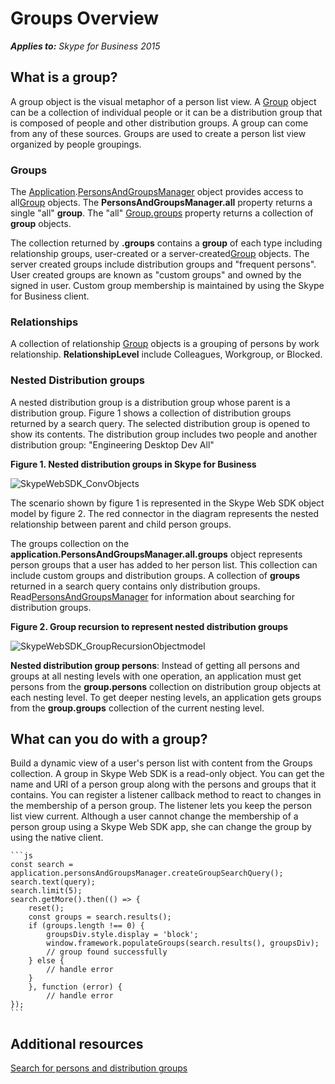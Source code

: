 
# Groups Overview


 _**Applies to:** Skype for Business 2015_

## What is a group?

A group object is the visual metaphor of a person list view. A <a href="https://ucwa.skype.com/reference/WebSDK/interfaces/_s4b_sdk_d_.jcafe.group.html" target="">Group</a> object can be a collection of individual people or it can be a distribution group that is composed of people and other distribution groups. A group can come from any of these sources. Groups are used to create a person list view organized by people groupings.


### Groups

The <a href="https://ucwa.skype.com/reference/WebSDK/interfaces/_s4b_sdk_d_.jcafe.application.html" target="">Application</a>.<a href="https://ucwa.skype.com/reference/WebSDK/interfaces/_s4b_sdk_d_.jcafe.personsandgroupsmanager.html" target="">PersonsAndGroupsManager</a> object provides access to all<a href="https://ucwa.skype.com/reference/WebSDK/interfaces/_s4b_sdk_d_.jcafe.group.html" target="">Group</a> objects. The **PersonsAndGroupsManager.all** property returns a single "all" **group**. The "all" <a href="https://ucwa.skype.com/reference/WebSDK/interfaces/_s4b_sdk_d_.jcafe.group.html#groups" target="">Group.groups</a> property returns a collection of **group** objects.

The collection returned by  **.groups** contains a **group** of each type including relationship groups, user-created or a server-created<a href="https://ucwa.skype.com/reference/WebSDK/interfaces/_s4b_sdk_d_.jcafe.group.html" target="">Group</a> objects. The server created groups include distribution groups and "frequent persons". User created groups are known as "custom groups" and owned by the signed in user. Custom group membership is maintained by using the Skype for Business client.


### Relationships

A collection of relationship <a href="https://ucwa.skype.com/reference/WebSDK/interfaces/_s4b_sdk_d_.jcafe.group.html" target="">Group</a> objects is a grouping of persons by work relationship. **RelationshipLevel** include Colleagues, Workgroup, or Blocked.


### Nested Distribution groups

A nested distribution group is a distribution group whose parent is a distribution group. Figure 1 shows a collection of distribution groups returned by a search query. The selected distribution group is opened to show its contents. The distribution group includes two people and another distribution group: "Engineering Desktop Dev All" 


**Figure 1. Nested distribution groups in Skype for Business**

![SkypeWebSDK_ConvObjects](../images/7bb0af54-be7a-4c3b-a41c-516b8e7bcd04.png) 

The scenario shown by figure 1 is represented in the Skype Web SDK object model by figure 2. The red connector in the diagram represents the nested relationship between parent and child person groups.

The groups collection on the  **application.PersonsAndGroupsManager.all.groups** object represents person groups that a user has added to her person list. This collection can include custom groups and distribution groups. A collection of **groups** returned in a search query contains only distribution groups. Read<a href="https://ucwa.skype.com/reference/WebSDK/interfaces/_s4b_sdk_d_.jcafe.personsandgroupsmanager.html" target="">PersonsAndGroupsManager</a> for information about searching for distribution groups.


**Figure 2. Group recursion to represent nested distribution groups**

![SkypeWebSDK_GroupRecursionObjectmodel](../images/98268a50-4d6f-4969-be93-2c7a81fe57a8.png) 

**Nested distribution group persons**: Instead of getting all persons and groups at all nesting levels with one operation, an application must get persons from the **group.persons** collection on distribution group objects at each nesting level. To get deeper nesting levels, an application gets groups from the **group.groups** collection of the current nesting level.


## What can you do with a group?

Build a dynamic view of a user's person list with content from the Groups collection. A group in Skype Web SDK is a read-only object. You can get the name and URI of a person group along with the persons and groups that it contains. You can register a listener callback method to react to changes in the membership of a person group. The listener lets you keep the person list view current. Although a user cannot change the membership of a person group using a Skype Web SDK app, she can change the group by using the native client.

    ```js        
    const search = application.personsAndGroupsManager.createGroupSearchQuery();
    search.text(query);
    search.limit(5);
    search.getMore().then(() => {
        reset();
        const groups = search.results();
        if (groups.length !== 0) {
            groupsDiv.style.display = 'block';
            window.framework.populateGroups(search.results(), groupsDiv);
            // group found successfully
        } else {
            // handle error
        }
        }, function (error) {
            // handle error
    });
    ```


## Additional resources

<a href="https://msdn.microsoft.com/skype/websdk/docs/ptcontactssearch" target="">Search for persons and distribution groups</a>

